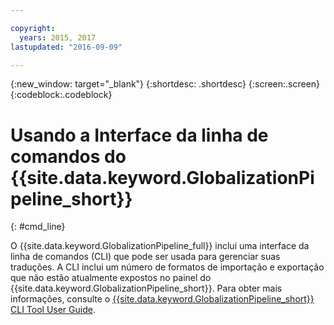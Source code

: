 ```yaml
---

copyright:
  years: 2015, 2017
lastupdated: "2016-09-09"

---
```


{:new_window: target="_blank"}
{:shortdesc: .shortdesc}
{:screen:.screen}
{:codeblock:.codeblock}

# Usando a Interface da linha de comandos do {{site.data.keyword.GlobalizationPipeline_short}}
{: #cmd_line}


O {{site.data.keyword.GlobalizationPipeline_full}} inclui uma interface da linha de comandos (CLI) que pode ser usada para gerenciar suas traduções. A CLI inclui um número de formatos de importação e exportação que não estão atualmente expostos no painel do {{site.data.keyword.GlobalizationPipeline_short}}. Para
obter mais informações, consulte o [{{site.data.keyword.GlobalizationPipeline_short}} CLI Tool User Guide](https://github.com/IBM-Bluemix/gp-java-tools/blob/master/gp-cli.md).
